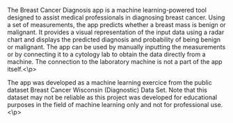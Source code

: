 <p>The Breast Cancer Diagnosis app is a machine learning-powered tool designed to assist medical professionals in diagnosing breast cancer. Using a set of measurements, the app predicts whether a breast mass is benign or malignant. It provides a visual representation of the input data using a radar chart and displays the predicted diagnosis and probability of being benign or malignant. The app can be used by manually inputting the measurements or by connecting it to a cytology lab to obtain the data directly from a machine. The connection to the laboratory machine is not a part of the app itself.<\p>
<br>
<p>The app was developed as a machine learning exercice from the public dataset Breast Cancer Wisconsin (Diagnostic) Data Set. Note that this dataset may not be reliable as this project was developed for educational purposes in the field of machine learning only and not for professional use.<\p>